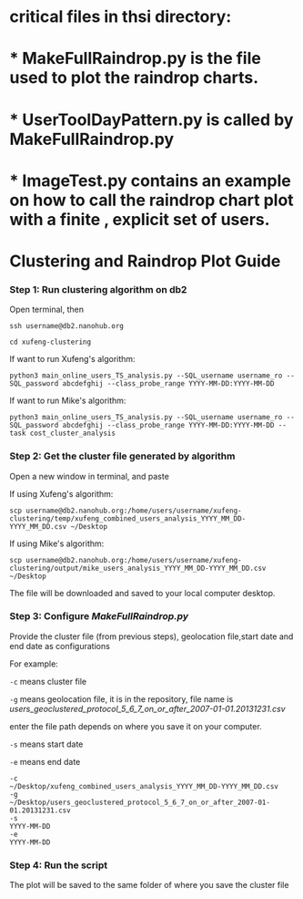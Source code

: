 # critical files in thsi directory:
# * MakeFullRaindrop.py is the file used to plot the raindrop charts. 
# * UserToolDayPattern.py is called by MakeFullRaindrop.py

# * ImageTest.py  contains an example on how to call the raindrop chart plot with a finite , explicit set of users. 


# Clustering and Raindrop Plot Guide

### Step 1: Run clustering algorithm on db2

Open terminal, then

`ssh username@db2.nanohub.org`

`cd xufeng-clustering`

If want to run Xufeng's algorithm:
~~~~
python3 main_online_users_TS_analysis.py --SQL_username username_ro --SQL_password abcdefghij --class_probe_range YYYY-MM-DD:YYYY-MM-DD
~~~~

If want to run Mike's algorithm:
~~~~
python3 main_online_users_TS_analysis.py --SQL_username username_ro --SQL_password abcdefghij --class_probe_range YYYY-MM-DD:YYYY-MM-DD --task cost_cluster_analysis
~~~~
### Step 2: Get the cluster file generated by algorithm
Open a new window in terminal, and paste

If using Xufeng's algorithm:
~~~~
scp username@db2.nanohub.org:/home/users/username/xufeng-clustering/temp/xufeng_combined_users_analysis_YYYY_MM_DD-YYYY_MM_DD.csv ~/Desktop
~~~~
If using Mike's algorithm: 
~~~~
scp username@db2.nanohub.org:/home/users/username/xufeng-clustering/output/mike_users_analysis_YYYY_MM_DD-YYYY_MM_DD.csv ~/Desktop
~~~~
The file will be downloaded and saved to your local computer desktop. 

### Step 3: Configure _MakeFullRaindrop.py_

Provide the cluster file (from previous steps), geolocation file,start date and end date as configurations

For example: 

`-c` means cluster file

`-g` means geolocation file, it is in the repository, file name is _users_geoclustered_protocol_5_6_7_on_or_after_2007-01-01.20131231.csv_

enter the file path depends on where you save it on your computer. 

`-s` means start date

`-e` means end date
~~~~
-c
~/Desktop/xufeng_combined_users_analysis_YYYY_MM_DD-YYYY_MM_DD.csv
-g
~/Desktop/users_geoclustered_protocol_5_6_7_on_or_after_2007-01-01.20131231.csv
-s
YYYY-MM-DD
-e
YYYY-MM-DD
~~~~

### Step 4: Run the script

The plot will be saved to the same folder of where you save the cluster file